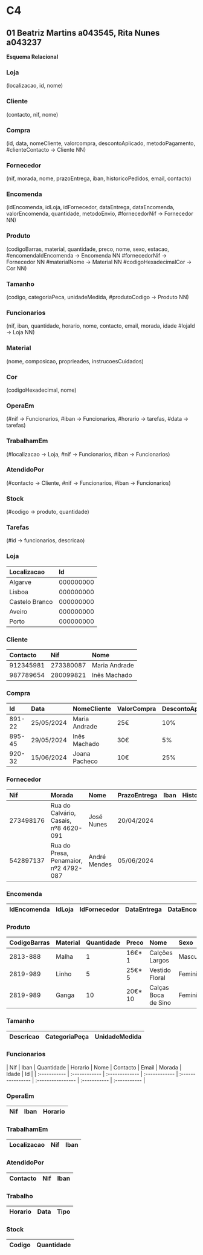 # C4
## 01 Beatriz Martins a043545, Rita Nunes a043237 

**Esquema Relacional** 

### Loja        
(localizacao, id, nome)
### Cliente     
(contacto, nif, nome)
### Compra      
(id, data, nomeCliente, valorcompra, descontoAplicado, metodoPagamento,
        #clienteContacto  -> Cliente NN)
### Fornecedor 
(nif, morada, nome, prazoEntrega, iban, historicoPedidos, email, contacto)
### Encomenda   
(idEncomenda, idLoja, idFornecedor, dataEntrega, dataEncomenda, valorEncomenda, quantidade, metodoEnvio,
        #fornecedorNif -> Fornecedor NN)
### Produto     
(codigoBarras, material, quantidade, preco, nome, sexo, estacao,
        #encomendaIdEncomenda     -> Encomenda NN 
        #fornecedorNif   -> Fornecedor NN
        #materialNome  -> Material NN
        #codigoHexadecimalCor  -> Cor NN)
### Tamanho     
(codigo, categoriaPeca, unidadeMedida,
        #produtoCodigo   -> Produto NN)
### Funcionarios
(nif, iban, quantidade, horario, nome, contacto, email, morada, idade
        #lojaId   -> Loja NN)
### Material    
(nome, composicao, proprieades, instrucoesCuidados)
### Cor         
(codigoHexadecimal, nome)
### OperaEm     
(#nif -> Funcionarios, #iban -> Funcionarios, #horario -> tarefas, #data -> tarefas)
### TrabalhamEm 
(#localizacao -> Loja, #nif -> Funcionarios, #iban -> Funcionarios)
### AtendidoPor 
(#contacto -> Cliente, #nif -> Funcionarios, #iban -> Funcionarios)
### Stock       
(#codigo -> produto, quantidade)
### Tarefas
(#id -> funcionarios, descricao)

### Loja
| Localizacao      |  Id     |
| :--------------- | :------ |
| Algarve          | 000000000  |
| Lisboa           | 000000000    |
| Castelo Branco   | 000000000    |
| Aveiro           | 000000000    |
| Porto            | 000000000    |


### Cliente
| Contacto    | Nif           |  Nome
| :---------- | :------------ | :------------ |
| 912345981   | 273380087     |  Maria Andrade
| 987789654   | 280099821     |  Inês Machado


### Compra
| Id       | Data       |  NomeCliente    |  ValorCompra  |   DescontoAplicado  |   MetodoPagamento   |
| :------- | :--------- | :-------------- | :------------ | :------------------ | :------------------ |
| 891-22   | 25/05/2024 |  Maria Andrade  |   25€         |    10%              |   mbway             |
| 895-45   | 29/05/2024 |  Inês Machado   |   30€         |    5%               |   cartão de Crédito |
| 920-32   | 15/06/2024 |  Joana Pacheco  |   10€         |    25%              |   dinheiro          |


### Fornecedor
| Nif          |   Morada                                  |   Nome         |  PrazoEntrega |     Iban   |   HistoricoPedidos    |   Email                  |  Contacto |
| :----------- | :---------------------------------------- | :------------- | :------------ | :--------- | :-------------------- | :----------------------- | :--------- |
| 273498176    |   Rua do Calvário, Casais, nº8 4620-091   |   José Nunes   |  20/04/2024   |            |                       |   jose.nunes@gmail.com   |  914229916
| 542897137    |   Rua do Presa, Penamaior, nº2 4792-087   |   André Mendes |  05/06/2024   |            |                       |   andre.mendes@gmail.com |  934278967


### Encomenda
| IdEncomenda  |    IdLoja     |   IdFornecedor |  DataEntrega  |  DataEncomenda    |  ValorEncomenda   |  Quantidade  |  MetodoEnvio |
| :----------- | :------------ | :------------- | :------------ | :---------------- | :---------------- | :----------- | :----------- |



### Produto
| CodigoBarras |  Material  |  Quantidade  |   Preco   |        Nome          |   Sexo      |   Estacao   |
| :----------- | :--------- | :----------- | :-------- | :------------------- | :---------- | :---------- |
| 2813-888     |  Malha     |    1         | 16€* 1    | Calções Largos       |  Masculinho |  Primavera  |
| 2819-989     |  Linho     |    5         | 25€* 5    | Vestido Floral       |  Feminino   |  Verão      |
| 2819-989     |  Ganga     |    10        | 20€* 10   | Calças Boca de Sino  |  Feminino   |  Primavera  |


### Tamanho
| Descricao  |  CategoriaPeça     |   UnidadeMedida |
| :-------- | :----------------- | :-------------- | 


### Funcionarios
| Nif    | Iban   |    Quantidade      |      Horario    |       Nome   |         Contacto  |   Email        |       Morada      |   Idade |  Id  |
| :----------- | :------------ | :------------- | :------------ | :---------------- | :---------------- | :----------- | :----------- |


### OperaEm
| Nif   |   Iban   |   Horario |
| :--------  | :----------------- | :-------------- |

### TrabalhamEm 
| Localizacao   |   Nif    |    Iban  |
| :-------- | :----------------- | :-------------- |


### AtendidoPor
| Contacto     |    Nif     |      Iban  |
| :-------- | :----------------- | :-------------- |



### Trabalho
| Horario     |   Data    |    Tipo |
| :-------- | :----------------- | :-------------- |



### Stock
|  Codigo     |   Quantidade |
| :-------- | :----------------- | 

